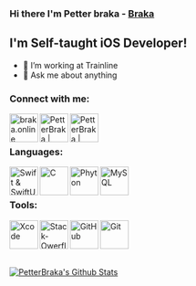 ### Hi there I'm Petter braka - [Braka][website]

## I'm Self-taught iOS Developer!
- 🔭 I’m working at Trainline 
- 💬 Ask me about anything

### Connect with me:

[<img align="left" alt="braka.online" width="50px" src="https://img.icons8.com/?size=100&id=9xygBPzKrg89&format=png&color=000000" />][website]
[<img align="left" alt="PetterBraka | Twitter" width="50px" src="https://img.icons8.com/?size=100&id=b3KZswZOqypX&format=png&color=000000" />][Mastodon]
[<img align="left" alt="PetterBraka | LinkedIn" width="50px" src="https://img.icons8.com/?size=100&id=13930&format=png&color=000000" />][linkedin]

<br />
<br />

### Languages:
<img align="left" alt="Swift & SwiftUI" width="50px" src="https://img.icons8.com/?size=100&id=24465&format=png&color=000000"/>
<img align="left" alt="C" width="50px" src="https://img.icons8.com/?size=100&id=40669&format=png&color=000000"/>
<img align="left" alt="Phyton" width="50px" src="https://github.com/user-attachments/assets/efb361f0-b4af-469d-8f78-e46459f90471"/>
<img align="left" alt="MySQL" width="50px" src="https://img.icons8.com/?size=100&id=9nLaR5KFGjN0&format=png&color=000000"/>

<br />
<br />

### Tools:
<img align="left" alt="Xcode" width="50px" src="https://img.icons8.com/?size=100&id=51974&format=png&color=000000"/>
<img align="left" alt="Stack-Owerflow" width="50px" src="https://img.icons8.com/?size=100&id=13955&format=png&color=000000"/>
<img align="left" alt="GitHub" width="50px" src="https://img.icons8.com/?size=100&id=iEBcQcM9rnZ9&format=png&color=000000" />
<img align="left" alt="Git" width="50px" src="https://img.icons8.com/?size=100&id=20906&format=png&color=000000" />

<br />
<br />
<br />
<br />


[![PetterBraka's Github Stats](https://github-readme-stats.vercel.app/api?username=PetterBraka&show_icons=true&hide_border=true&hide=stars&count_private=true&theme=dark)](https://github.com/anuraghazra/github-readme-stats)

[website]: https://petterbraka.github.io/LinkTree/
[Mastodon]: https://techhub.social/@PetterBraka/
[linkedin]: https://www.linkedin.com/in/petter-vang-brakalsvålet-a83244118/

